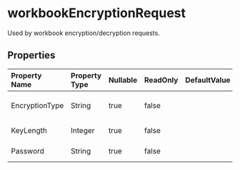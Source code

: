# **workbookEncryptionRequest**

Used by workbook encryption/decryption requests. 

## **Properties**

| Property Name | Property Type | Nullable |  ReadOnly | DefaultValue | Description | 
| :- | :- | :- |:- |  :- | :- |
|EncryptionType|String|true|false |  |Workbook encription type.|
|KeyLength|Integer|true|false |  |Encription key length.|
|Password|String|true|false |  |Encription password.|

